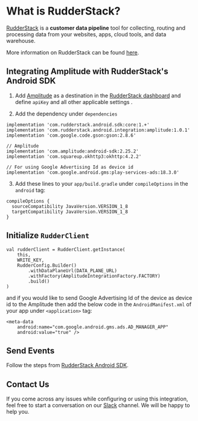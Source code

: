 # What is RudderStack?

[RudderStack](https://rudderstack.com/) is a **customer data pipeline** tool for collecting, routing and processing data from your websites, apps, cloud tools, and data warehouse.

More information on RudderStack can be found [here](https://github.com/rudderlabs/rudder-server).

## Integrating Amplitude with RudderStack's Android SDK

1. Add [Amplitude](https://amplitude.com) as a destination in the [RudderStack dashboard](https://app.rudderstack.com/) and define `apiKey` and all other applicable settings .

2. Add the dependency under ```dependencies```

```
implementation 'com.rudderstack.android.sdk:core:1.+'
implementation 'com.rudderstack.android.integration:amplitude:1.0.1'
implementation 'com.google.code.gson:gson:2.8.6'

// Amplitude
implementation 'com.amplitude:android-sdk:2.25.2'
implementation 'com.squareup.okhttp3:okhttp:4.2.2'

// For using Google Advertising Id as device id
implementation 'com.google.android.gms:play-services-ads:18.3.0'

```

3. Add these lines to your ```app/build.gradle``` under ```compileOptions``` in the ```android``` tag:

```
compileOptions {
  sourceCompatibility JavaVersion.VERSION_1_8
  targetCompatibility JavaVersion.VERSION_1_8
}
```

## Initialize ```RudderClient```

```
val rudderClient = RudderClient.getInstance(
    this,
    WRITE_KEY,
    RudderConfig.Builder()
        .withDataPlaneUrl(DATA_PLANE_URL)
        .withFactory(AmplitudeIntegrationFactory.FACTORY)
        .build()
)
```
and if you would like to send Google Advertising Id of the device as device id to the Amplitude then add the below code in the `AndroidManifest.xml` of your app under `<application>` tag:
```
<meta-data
    android:name="com.google.android.gms.ads.AD_MANAGER_APP"
    android:value="true" />
```

## Send Events

Follow the steps from [RudderStack Android SDK](https://github.com/rudderlabs/rudder-sdk-android).

## Contact Us

If you come across any issues while configuring or using this integration, feel free to start a conversation on our [Slack](https://resources.rudderstack.com/join-rudderstack-slack) channel. We will be happy to help you.
